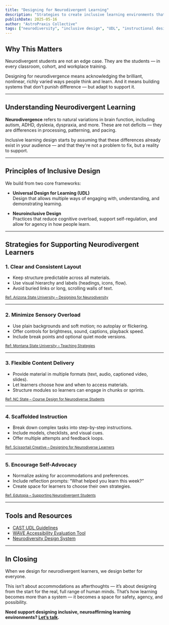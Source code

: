 ```yaml
---
title: "Designing for Neurodivergent Learning"
description: "Strategies to create inclusive learning environments that support neurodivergent learners through Universal Design for Learning principles."
publishDate: 2025-05-16
author: "AstroPraxis Collective"
tags: ["neurodiversity", "inclusive design", "UDL", "instructional design", "accessibility"]
---
```


## Why This Matters

Neurodivergent students are not an edge case. They are the students — in every classroom, cohort, and workplace training.

Designing for neurodivergence means acknowledging the brilliant, nonlinear, richly varied ways people think and learn. And it means building systems that don’t punish difference — but adapt to support it.

---

## <i class="fas fa-brain text-indigo-400"></i> Understanding Neurodivergent Learning

**Neurodivergence** refers to natural variations in brain function, including autism, ADHD, dyslexia, dyspraxia, and more. These are not deficits — they are differences in processing, patterning, and pacing.

Inclusive learning design starts by assuming that these differences already exist in your audience — and that they're not a problem to fix, but a reality to support.

---

## <i class="fas fa-universal-access text-indigo-400"></i> Principles of Inclusive Design

We build from two core frameworks:

- **Universal Design for Learning (UDL)**  
  Design that allows multiple ways of engaging with, understanding, and demonstrating learning.

- **Neuroinclusive Design**  
  Practices that reduce cognitive overload, support self-regulation, and allow for agency in how people learn.

---

## <i class="fas fa-lightbulb text-indigo-400"></i> Strategies for Supporting Neurodivergent Learners

### 1. Clear and Consistent Layout

- Keep structure predictable across all materials.
- Use visual hierarchy and labels (headings, icons, flow).
- Avoid buried links or long, scrolling walls of text.

<small>[Ref: Arizona State University – Designing for Neurodiversity](https://teachonline.asu.edu/2023/04/designing-for-neurodiversity/)</small>

---

### 2. Minimize Sensory Overload

- Use plain backgrounds and soft motion; no autoplay or flickering.
- Offer controls for brightness, sound, captions, playback speed.
- Include break points and optional quiet mode versions.

<small>[Ref: Montana State University – Teaching Strategies](https://guides.lib.montana.edu/neurodiversity/TeachingStrategies)</small>

---

### 3. Flexible Content Delivery

- Provide material in multiple formats (text, audio, captioned video, slides).
- Let learners choose how and when to access materials.
- Structure modules so learners can engage in chunks or sprints.

<small>[Ref: NC State – Course Design for Neurodiverse Students](https://teaching-resources.delta.ncsu.edu/course-design-for-neurodiverse-students/)</small>

---

### 4. Scaffolded Instruction

- Break down complex tasks into step-by-step instructions.
- Include models, checklists, and visual cues.
- Offer multiple attempts and feedback loops.

<small>[Ref: Scissortail Creative – Designing for Neurodiverse Learners](https://scissortailcs.com/designing-for-neurodiverse-learners/)</small>

---

### 5. Encourage Self-Advocacy

- Normalize asking for accommodations and preferences.
- Include reflection prompts: “What helped you learn this week?”
- Create space for learners to choose their own strategies.

<small>[Ref: Edutopia – Supporting Neurodivergent Students](https://www.edutopia.org/article/supporting-neurodivergent-students-school/)</small>

---

## <i class="fas fa-toolbox text-indigo-400"></i> Tools and Resources

- [CAST UDL Guidelines](https://udlguidelines.cast.org/)
- [WAVE Accessibility Evaluation Tool](https://wave.webaim.org/)
- [Neurodiversity Design System](https://neurodiversity.design/)

---

## In Closing

When we design for neurodivergent learners, we design better for everyone.

This isn’t about accommodations as afterthoughts — it’s about designing from the start for the real, full range of human minds. That’s how learning becomes more than a system — it becomes a space for safety, agency, and possibility.

**Need support designing inclusive, neuroaffirming learning environments? [Let’s talk](/contact).**
